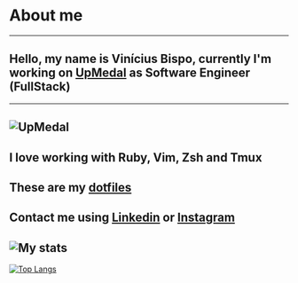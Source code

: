 # About me
---
## Hello, my name is Vinícius Bispo, currently I'm working on [UpMedal](https://99run.com) as Software Engineer (FullStack)
---
![UpMedal](https://scontent-gru2-1.cdninstagram.com/v/t51.2885-19/s150x150/157648916_785007952152301_1223425900286973220_n.jpg?tp=1&_nc_ht=scontent-gru2-1.cdninstagram.com&_nc_ohc=j_CB_lYvgAYAX82gw9h&ccb=7-4&oh=f401bb15b03d48445cae8c56e0461362&oe=607B6CF5)
---
I love working with Ruby, Vim, Zsh and Tmux
---
These are my [dotfiles](https://github.com/vinibispo/dotfiles)
---
Contact me using [Linkedin](https://www.linkedin.com/in/vinibispo16/) or [Instagram](https://instagram.com/vinibispodev)
---

![My stats](https://github-readme-stats.vercel.app/api?username=vinibispo&theme=onedark&show_icons=true)
---
[![Top Langs](https://github-readme-stats.vercel.app/api/top-langs/?username=vinibispo&layout=compact&theme=onedark)](https://github.com/anuraghazra/github-readme-stats)
